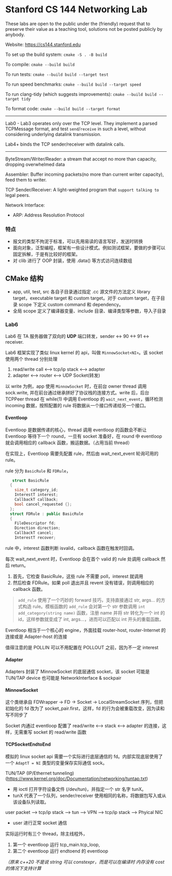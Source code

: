 Stanford CS 144 Networking Lab
==============================

These labs are open to the public under the (friendly) request that to
preserve their value as a teaching tool, solutions not be posted
publicly by anybody.

Website: https://cs144.stanford.edu

To set up the build system: `cmake -S . -B build`

To compile: `cmake --build build`

To run tests: `cmake --build build --target test`

To run speed benchmarks: `cmake --build build --target speed`

To run clang-tidy (which suggests improvements): `cmake --build build --target tidy`

To format code: `cmake --build build --target format`

----

Lab0 - Lab3 operates only over the TCP level. They implement a parsed TCPMessage format, and test `send`/`receive` in such a level, without considering underlying datalink transmission.

Lab4+ binds the TCP sender/receiver with datalink calls.

---

ByteStream/Writer/Reader: a stream that accept no more than capacity, dropping overwhelmed data

Assembler: Buffer incoming packets(no more than current writer capacity), feed them to writer.

TCP Sender/Receiver: A light-weighted program that `support talking to` legal peers.

Network Interface:
- ARP: Address Resolution Protocol


### 特点
- 报文的类型不拘泥于标准，可以先用易读的语言写好，发送时转换
- 面向对象，泛型编程，框架有一些设计模式。例如测试框架，要做的步骤可以固定拆解，于是有比较好的框架。
- 对 clib 进行了 OOP 封装，使用 .data() 等方式访问连续数组

## CMake 结构
- app, util, test, src 各自子目录通过指定 .cc 源文件的方法定义 library target，executable target 和 custom target。对于 custom target，在子目录 scope 下定义 custom command 和 dependency。
- 全局 scope 定义了编译器变量、include 目录、编译类型等参数，导入子目录

### Lab6 

Lab6 在 TA 服务器做了双向的 **UDP** 端口转发，sender <-> 90 <-> 91 <-> receiver. 

Lab6 框架实现了类似 linux kernel 的 api，叫做 `MinnowSocket<NI>`。该 socket 使用两个 thread 分别处理
1. read/write call <--> tcp/ip stack <--> adapter
2. adapter <--> router <--> UDP Socket(转发)

以 write 为例，app 使用 `MinnowSocket` 时，在前台 owner thread 调用 sock.write, 并在前台通过继承拼好了协议栈的连接方式。write 后，后台 TCPPeer thread 在 while(1) 中调用 Eventloop 的 `wait_next_event`，循环检测 incoming 数据，按照配置的 rule 将数据从一个接口传递给另一个接口。

#### Eventloop
Eventloop 是数据传递的核心，thread 调用 eventloop 的函数会不断让 Eventloop 等待下一个 round，一旦有 socket 准备好，在 round 中 eventloop 就会调用相应的 callback 函数，搬运数据。（占用当前 thread）

在实现上，Eventloop 需要先配置 rule，然后由 wait_next_event 轮询可用的 rule。

rule 分为 `BasicRule` 和 `FDRule`，
```c++
   struct BasicRule
  {
    size_t category_id;
    InterestT interest;
    CallbackT callback;
    bool cancel_requested {};
  };
  struct FDRule : public BasicRule
  {
    FileDescriptor fd;   
    Direction direction; 
    CallbackT cancel;    
    InterestT recover;   
```

rule 中，interest 函数判断 isvalid，callback 函数在触发时回调。

每次 wait_next_event 时，Eventloop 会在首个 valid 的 rule 处调用 callback 然后 return。
1. 首先，它检查 BasicRule，这些 rule 不需要 poll，interest 就调用
2. 然后检查 FDRule。如果 poll 退出并且 revent 没有错误，则调用相应的 callback 函数。

> `add_rule` 使用了一个巧妙的 forward 技巧，支持直接通过 str, args... 的方式构造 rule。模板函数的 `add_rule` 会对第一个 str 参数调用 `int add_category(string name)` 函数，注册 name 并将 str 转化为一个 int 的 id，这样参数就变成了 int, args...，进而可以匹配以 int 开头的重载函数。

Eventloop 相当于一个核心的 engine，外面挂载 router-host, router-Internet 的连接或是 Adapter-host 的连接

值得注意的是 POLLIN 可以不用配置在 POLLOUT 之前，因为不一定 interest

#### Adapter
Adapters 封装了 MinnowSocket 的底层通信 socket，该 socket 可能是 TUN/TAP device 也可能是 NetworkInterface & sockpair

#### MinnowSocket
这个类继承自 FDWrapper -> FD -> Socket -> LocalStreamSocket 序列，但把初始化的 fd 改为了 socket_pair.first，这样，fd 的行为会被重载改变，因为读和写不同步了

Socket 内通过 eventloop 配置了 read/write <--> stack <--> adapter 的连接，这样，无需重写 socket 的 read/write 函数

#### TCPSocketEndtoEnd
模拟的 linux socket api 需要一个实际进行底层通信的 fd。内部实现底层使用了一个 `AdaptT = NI` 类型的变量保存实际通信 sock。



TUN/TAP (IP/Ethernet tunneling)(https://www.kernel.org/doc/Documentation/networking/tuntap.txt)
- 用 ioctl 打开字符设备文件 (/dev/tun)，并指定一个 str 名字 tunX。
- tunX 代表了一个队列，sender/receiver 使用相同的名称，将数据包写入或从该设备队列读取。
    
        
user packet --> tcp/ip stack --> tun --> VPN --> tcp/ip stack --> Phyical NIC
- user 进行正常 socket 通信



实际运行时有三个 thread，除主线程外，
1. 第一个 eventloop 运行 tcp_main.tcp_loop, 
2. 第二个 eventloop 运行 endtoend 的 eventloop

*（原来 c++20 不是说 string 可以 constexpr，而是可以在编译时 *内存没有 cost* 的情况下支持计算*